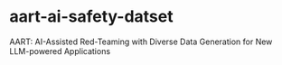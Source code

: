 # aart-ai-safety-datset
AART: AI-Assisted Red-Teaming with Diverse Data Generation for New LLM-powered Applications
